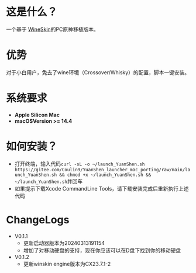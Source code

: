 # 这是什么？

一个基于 [WineSkin](https://github.com/Gcenx/WineskinServer)的PC原神移植版本。

# 优势

对于小白用户，免去了wine环境（Crossover/Whisky）的配置，脚本一键安装。

# 系统要求

+ **Apple Silicon Mac**  
+ **macOSVersion >= 14.4**

# 如何安装？

+ 打开终端，输入代码`curl -sL -o ~/launch_YuanShen.sh https://gitee.com/Coulin9/YuanShen_launcher_mac_porting/raw/main/launch_YuanShen.sh && chmod +x ~/launch_YuanShen.sh && ~/launch_YuanShen.sh`并回车
+ 如果提示下载Xcode CommandLine Tools，请下载安装完成后重新执行上述代码

# ChangeLogs
+ V0.1.1
    + 更新启动器版本为20240313191154
    + 增加了对移动硬盘的支持，现在你应该可以在D盘下找到你的移动硬盘
+ V0.1.2
    + 更新winskin engine版本为CX23.7.1-2